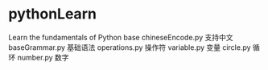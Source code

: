 # pythonLearn
Learn the fundamentals of Python
base
    chineseEncode.py      支持中文
    baseGrammar.py        基础语法
    operations.py         操作符
    variable.py           变量
    circle.py             循环
    number.py             数字